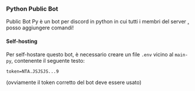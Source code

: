 ### Python Public Bot 

Public Bot Py è un bot per discord in python in cui tutti i membri del server [,](https://discord.gg/) posso aggiungere comandi!

#### Self-hosting

Per self-hostare questo bot, è necessario creare un file `.env` vicino al `main-py`, contenente il seguente testo:

```.env
token=NTA.JSJSJS...9
```

(ovviamente il token corretto del bot deve essere usato)

